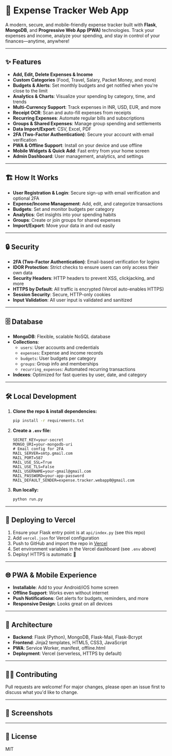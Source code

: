 # 💸 Expense Tracker Web App

A modern, secure, and mobile-friendly expense tracker built with **Flask**, **MongoDB**, and **Progressive Web App (PWA)** technologies. Track your expenses and income, analyze your spending, and stay in control of your finances—anytime, anywhere!

---

## ✨ Features
- **Add, Edit, Delete Expenses & Income**
- **Custom Categories** (Food, Travel, Salary, Packet Money, and more)
- **Budgets & Alerts**: Set monthly budgets and get notified when you're close to the limit
- **Analytics & Charts**: Visualize your spending by category, time, and trends
- **Multi-Currency Support**: Track expenses in INR, USD, EUR, and more
- **Receipt OCR**: Scan and auto-fill expenses from receipts
- **Recurring Expenses**: Automate regular bills and subscriptions
- **Groups & Shared Expenses**: Manage group spending and settlements
- **Data Import/Export**: CSV, Excel, PDF
- **2FA (Two-Factor Authentication)**: Secure your account with email verification
- **PWA & Offline Support**: Install on your device and use offline
- **Mobile Widgets & Quick Add**: Fast entry from your home screen
- **Admin Dashboard**: User management, analytics, and settings

---

## 🏗️ How It Works
- **User Registration & Login**: Secure sign-up with email verification and optional 2FA
- **Expense/Income Management**: Add, edit, and categorize transactions
- **Budgets**: Set and monitor budgets per category
- **Analytics**: Get insights into your spending habits
- **Groups**: Create or join groups for shared expenses
- **Import/Export**: Move your data in and out easily

---

## 🔒 Security
- **2FA (Two-Factor Authentication)**: Email-based verification for logins
- **IDOR Protection**: Strict checks to ensure users can only access their own data
- **Security Headers**: HTTP headers to prevent XSS, clickjacking, and more
- **HTTPS by Default**: All traffic is encrypted (Vercel auto-enables HTTPS)
- **Session Security**: Secure, HTTP-only cookies
- **Input Validation**: All user input is validated and sanitized

---

## 🗄️ Database
- **MongoDB**: Flexible, scalable NoSQL database
- **Collections**:
  - `users`: User accounts and credentials
  - `expenses`: Expense and income records
  - `budgets`: User budgets per category
  - `groups`: Group info and memberships
  - `recurring_expenses`: Automated recurring transactions
- **Indexes**: Optimized for fast queries by user, date, and category

---

## 🛠️ Local Development
1. **Clone the repo & install dependencies:**
   ```bash
   pip install -r requirements.txt
   ```
2. **Create a `.env` file:**
   ```env
   SECRET_KEY=your-secret
   MONGO_URI=your-mongodb-uri
   # Email config for 2FA
   MAIL_SERVER=smtp.gmail.com
   MAIL_PORT=587
   MAIL_USE_SSL=True
   MAIL_USE_TLS=False
   MAIL_USERNAME=your-gmail@gmail.com
   MAIL_PASSWORD=your-app-password
   MAIL_DEFAULT_SENDER=expense.tracker.webapp0@gmail.com
   ```
3. **Run locally:**
   ```bash
   python run.py
   ```

---

## 🚀 Deploying to Vercel
1. Ensure your Flask entry point is at `api/index.py` (see this repo)
2. Add `vercel.json` for Vercel configuration
3. Push to GitHub and import the repo in [Vercel](https://expense-tracker-web-ten.vercel.app/register)
4. Set environment variables in the Vercel dashboard (see `.env` above)
5. Deploy! HTTPS is automatic 🎉

---

## 🌐 PWA & Mobile Experience
- **Installable**: Add to your Android/iOS home screen
- **Offline Support**: Works even without internet
- **Push Notifications**: Get alerts for budgets, reminders, and more
- **Responsive Design**: Looks great on all devices

---

## 🧩 Architecture
- **Backend**: Flask (Python), MongoDB, Flask-Mail, Flask-Bcrypt
- **Frontend**: Jinja2 templates, HTML5, CSS3, JavaScript
- **PWA**: Service Worker, manifest, offline.html
- **Deployment**: Vercel (serverless, HTTPS by default)

---

## 🧑‍💻 Contributing
Pull requests are welcome! For major changes, please open an issue first to discuss what you'd like to change.

---

## 📸 Screenshots
<!-- Add screenshots/gifs here -->

---

## 📖 License
MIT 